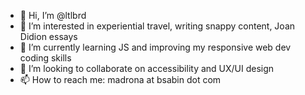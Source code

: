 - 👋 Hi, I’m @ltlbrd
- 👀 I’m interested in experiential travel, writing snappy content, Joan Didion essays
- 🌱 I’m currently learning JS and improving my responsive web dev coding skills
- 💞️ I’m looking to collaborate on accessibility and UX/UI design
- 📫 How to reach me: madrona at bsabin dot com

<!---
ltlbrd/ltlbrd is a ✨ special ✨ repository because its `README.md` (this file) appears on your GitHub profile.
You can click the Preview link to take a look at your changes.
--->
